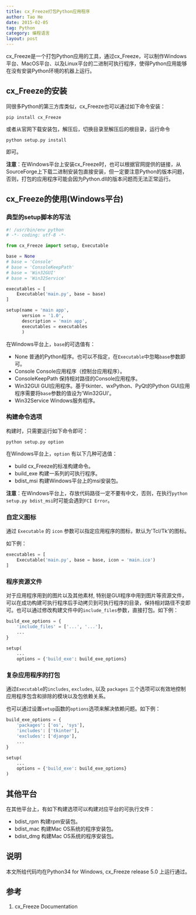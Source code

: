 ```yaml
---
title: cx_Freeze打包Python应用程序
author: Tao He
date: 2015-02-05
tag: Python
category: 编程语言
layout: post
---
```


cx_Freeze是一个打包Python应用的工具，通过cx_Freeze，可以制作Windows平台、MacOS平台、以及Linux平台的二进制可执行程序，使得Python应用能够在没有安装Python环境的机器上运行。

cx_Freeze的安装
-----------------

同很多Python的第三方库类似，cx_Freeze也可以通过如下命令安装：

    pip install cx_Freeze

或者从官网下载安装包，解压后，切换目录至解压后的根目录，运行命令

    python setup.py install

即可。

<!--more-->

**注意**：在Windows平台上安装cx_Freeze时，也可以根据官网提供的链接，从SourceForge上下载二进制安装包直接安装，但一定要注意Python的版本问题，否则，打包的应用程序可能会因为Python.dll的版本问题而无法正常运行。

cx_Freeze的使用(Windows平台)
-----------------------------

### 典型的setup脚本的写法

~~~python
#! /usr/bin/env python
# -*- coding: utf-8 -*-

from cx_Freeze import setup, Executable

base = None
# base = 'Console'
# base = 'ConsoleKeepPath'
# base = 'Win32GUI'
# base = 'Win32Service'

executables = [
    Executable('main.py', base = base)
]

setup(name = 'main app',
      version = '1.0',
      description = 'main app',
      executables = executables
      )
~~~

在Windows平台上，`base`的可选值有：

+ None
    普通的Python程序。也可以不指定，在`Executable`中忽略`base`参数即可。
+ Console
    Console应用程序（控制台应用程序）。
+ ConsoleKeepPath
    保持相对路径的Console应用程序。
+ Win32GUI
    GUI应用程序。基于tkinter、wxPython、PyQt的Python GUI应用程序需要将`base`参数的值设为'Win32GUI'。
+ Win32Service
    Windows服务程序。

### 构建命令选项

构建时，只需要运行如下命令即可：

    python setup.py option

在Windows平台上，`option` 有以下几种可选值：

+ build
    cx_Freeze的标准构建命令。
+ build_exe
    构建一系列的可执行程序。
+ bdist_msi
    构建Windows平台上的msi安装包。

**注意**：在Windows平台上，存放代码路径一定不要有中文，否则，在执行`python setup.py bdist_msi`时可能会遇到`FCI Error`。

### 自定义图标

通过 `Executable` 的 `icon` 参数可以指定应用程序的图标，默认为'Tcl/Tk'的图标。

如下例：

~~~python
executables = [
    Executable('main.py', base = base, icon = 'main.ico')
]
~~~

### 程序资源文件

对于应用程序用到的图片以及其他素材, 特别是GUI程序中用到图片等资源文件，可以在成功构建可执行程序后手动拷贝到可执行程序的目录，保持相对路径不变即可。也可以通过修改构建文件中的`include_files`参数，直接打包。如下例：

~~~Python
build_exe_options = {
    'include_files' = ['...', '...'],
    ...
}

setup(
    ...
    options = {'build_exe': build_exe_options}
~~~

### 复杂应用程序的打包

通过`Executable`的`includes`, `excludes`, 以及 `packages` 三个选项可以有效地控制应用程序包含和排除的模块以及包依赖关系。

也可以通过设置`setup`函数的`options`选项来解决依赖问题。如下例：

~~~python
build_exe_options = {
    'packages': ['os', 'sys'],
    'includes': ['tkinter'],
    'excludes': ['django'],
    ...
}

setup(
    ...
    options = {'build_exe': build_exe_options}
)
~~~

其他平台
--------

在其他平台上，有如下构建选项可以构建对应平台的可执行文件：
 
 + bdist_rpm
    构建rpm安装包。
 + bdist_mac
    构建Mac OS系统的程序安装包。
 + bdist_dmg
    构建Mac OS系统的程序安装包。

说明
-----

本文所给代码均在Python34 for Windows, cx_Freeze release 5.0 上运行通过。

参考
-----

1. cx_Freeze Documentation


